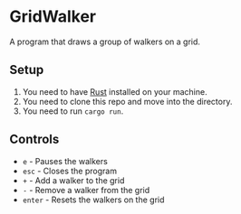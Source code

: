 # GridWalker
A program that draws a group of walkers on a grid.

## Setup
1. You need to have [Rust](https://www.rust-lang.org/tools/install) installed on your machine.
2. You need to clone this repo and move into the directory.
3. You need to run `cargo run`.

## Controls
* `e` - Pauses the walkers
* `esc` - Closes the program
* `+` - Add a walker to the grid
* `-` - Remove a walker from the grid
* `enter` - Resets the walkers on the grid
